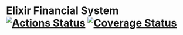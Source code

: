 # Elixir Financial System [![Actions Status](https://github.com/maikkkko1/elixir-financial-system/workflows/Build%20and%20Test/badge.svg)](https://github.com/maikkkko1/elixir-financial-system/actions) [![Coverage Status](https://coveralls.io/repos/github/maikkkko1/elixir-financial-system/badge.svg?branch=master)](https://coveralls.io/github/maikkkko1/elixir-financial-system?branch=master)



